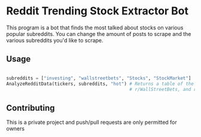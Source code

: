 # Reddit Trending Stock Extractor Bot

This program is a bot that finds the most talked about stocks on various popular subreddits. You can change the amount of posts to scrape and the various subreddits you'd like to scrape.


## Usage

```python

subreddits = ["investing", "wallstreetbets", "Stocks", "StockMarket"]
AnalyzeRedditData(tickers, subreddits, "hot") # Returns a table of the most talked about in the top 1000 posts on the hot pages of r/Stocks, r/StockMarket, 
                                              # r/WallStreetBets, and r/Investing
```

## Contributing
This is a private project and push/pull requests are only permitted for owners


